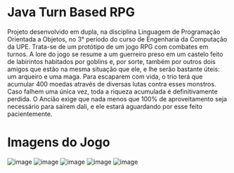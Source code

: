 # Java Turn Based RPG

Projeto desenvolvido em dupla, na disciplina Linguagem de Programação Orientada a Objetos, no 3° período do curso de Engenharia da Computação da UPE. Trata-se de um protótipo de um jogo RPG com combates em turnos.
A lore do jogo se resume a um guerreiro preso em um castelo feito de labirintos habitados por goblins e, por sorte, também por outros dois amigos que estão na mesma situação que ele, e lhe serão bastante úteis: um arqueiro e uma maga. Para escaparem
com vida, o trio terá que acumular 400 moedas através de diversas lutas contra esses monstros. Caso falhem uma única vez, toda a riqueza acumulada é definitivamente perdida. O Ancião exige que nada menos que 100% de
aproveitamento seja necessário para saírem dali, e ele estará aguardando por esse feito pacientemente.

# Imagens do Jogo

![image](https://github.com/user-attachments/assets/ca7b223f-f1e4-4e79-9355-57270df6afe8)
![image](https://github.com/user-attachments/assets/deb473fb-c099-4fd7-aba7-0a1f7e78db6d)
![image](https://github.com/user-attachments/assets/4c6be295-3511-4cfb-a4ff-9192ada0c88a)
![image](https://github.com/user-attachments/assets/01027f2e-4020-42dd-855e-9384464282ee)
![image](https://github.com/user-attachments/assets/69559b6b-f1ea-4436-a82a-da9e88eea603)





